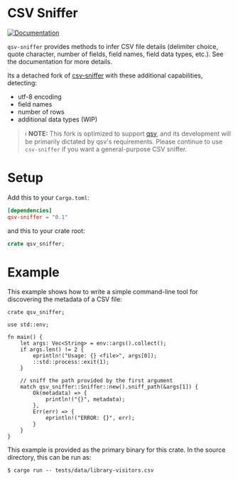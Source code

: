 # CSV Sniffer

[![Documentation](https://docs.rs/qsv-sniffer/badge.svg)](https://docs.rs/qsv-sniffer)

`qsv-sniffer` provides methods to infer CSV file details (delimiter choice, quote character,
number of fields, field names, field data types, etc.). See the documentation for more details.

Its a detached fork of [csv-sniffer](https://github.com/jblondin/csv-sniffer) with these additional capabilities, detecting:

* utf-8 encoding
* field names
* number of rows
* additional data types (WIP)

> ℹ️ **NOTE:** This fork is optimized to support [qsv](https://github.com/jqnatividad/qsv), and its development
will be primarily dictated by qsv's requirements. Please continue to use `csv-sniffer` if you want
a general-purpose CSV sniffer.

# Setup

Add this to your `Cargo.toml`:

```toml
[dependencies]
qsv-sniffer = "0.1"
```

and this to your crate root:

```rust
crate qsv_sniffer;
```

# Example

This example shows how to write a simple command-line tool for discovering the metadata of a CSV
file:

```no_run
crate qsv_sniffer;

use std::env;

fn main() {
    let args: Vec<String> = env::args().collect();
    if args.len() != 2 {
        eprintln!("Usage: {} <file>", args[0]);
        ::std::process::exit(1);
    }

    // sniff the path provided by the first argument
    match qsv_sniffer::Sniffer::new().sniff_path(&args[1]) {
        Ok(metadata) => {
            println!("{}", metadata);
        },
        Err(err) => {
            eprintln!("ERROR: {}", err);
        }
    }
}
```

This example is provided as the primary binary for this crate. In the source directory, this can be
run as:

```ignore
$ cargo run -- tests/data/library-visitors.csv
```
